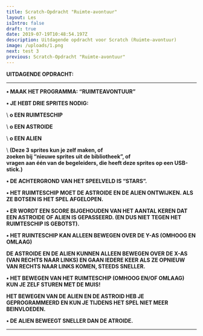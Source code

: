 ```yaml
---
title: Scratch-Opdracht "Ruimte-avontuur"
layout: Les
isIntro: false
draft: true
date: 2019-07-19T10:48:54.197Z
description: Uitdagende opdracht voor Scratch (Ruimte-avontuur)
image: /uploads/1.png
next: test 3
previous: Scratch-Opdracht "Ruimte-avontuur"
---
```

**UITDAGENDE OPDRACHT:**

- - -

**•	MAAK HET PROGRAMMA:  “RUIMTEAVONTUUR”**

**•	JE HEBT DRIE SPRITES NODIG:**

\    **o	EEN RUIMTESCHIP**

\    **o	EEN ASTROIDE**

\    **o	EEN ALIEN**

\    **(Deze 3 sprites kun je zelf maken, of** \
              **zoeken bij “nieuwe sprites uit de bibliotheek”, of** \
              **vragen aan één van de begeleiders, die heeft deze sprites op een USB-stick.)**

**•	DE ACHTERGROND VAN HET SPEELVELD IS “STARS”.**

**•	HET RUIMTESCHIP MOET DE ASTROIDE EN DE ALIEN ONTWIJKEN. ALS ZE BOTSEN IS HET SPEL AFGELOPEN.**

**•	ER WORDT EEN SCORE BIJGEHOUDEN VAN HET AANTAL KEREN DAT EEN ASTROIDE OF ALIEN IS GEPASSEERD. (EN DUS NIET TEGEN HET RUIMTESCHIP IS GEBOTST).**

**•	HET RUINTESCHIP KAN ALLEEN BEWEGEN OVER DE Y-AS (OMHOOG EN OMLAAG)**

**DE ASTROIDE EN DE ALIEN KUNNEN ALLEEN BEWEGEN OVER DE X-AS (VAN RECHTS NAAR LINKS) EN GAAN IEDERE KEER ALS ZE OPNIEUW VAN RECHTS NAAR LINKS KOMEN, STEEDS SNELLER.**

**•	HET BEWEGEN VAN HET RUIMTESCHIP (OMHOOG EN/OF OMLAAG) KUN JE ZELF STUREN MET DE MUIS!**

**HET BEWEGEN VAN DE ALIEN EN DE ASTROID HEB JE GEPROGRAMMEERD EN KUN JE TIJDENS HET SPEL NIET MEER BEINVLOEDEN.**

**•	DE ALIEN BEWEEGT SNELLER DAN DE ATROIDE.**

- - -

![]()
